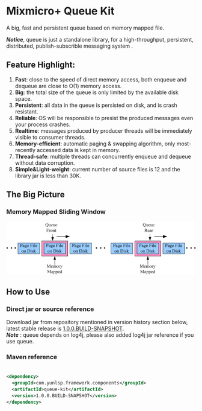 # Mixmicro+ Queue Kit

A big, fast and persistent queue based on memory mapped file.

***Notice***, queue is just a standalone library, for a high-throughput, persistent, distributed, publish-subscrible messaging system . 

## Feature Highlight:  
1. **Fast**: close to the speed of direct memory access, both enqueue and dequeue are close to O(1) memory access.  
2. **Big**: the total size of the queue is only limited by the available disk space.  
3. **Persistent**: all data in the queue is persisted on disk, and is crash resistant.
4. **Reliable**: OS will be responsible to presist the produced messages even your process crashes.  
5. **Realtime**: messages produced by producer threads will be immediately visible to consumer threads.
6. **Memory-efficient**: automatic paging & swapping algorithm, only most-recently accessed data is kept in memory.  
7. **Thread-safe**: multiple threads can concurrently enqueue and dequeue without data corruption.  
8. **Simple&Light-weight**: current number of source files is 12 and the library jar is less than 30K.


## The Big Picture

### Memory Mapped Sliding Window

![design](doc/sliding_window.png)

## How to Use

### Direct jar or source reference  
Download jar from repository mentioned in version history section below, latest stable release is [1.0.0.BUILD-SNAPSHOT](#maven-reference).   
***Note*** : queue depends on log4j, please also added log4j jar reference if you use queue.

### Maven reference  

```xml

<dependency>
  <groupId>com.yunlsp.framework.components</groupId>
  <artifactId>queue-kit</artifactId>
  <version>1.0.0.BUILD-SNAPSHOT</version>
</dependency>

```
